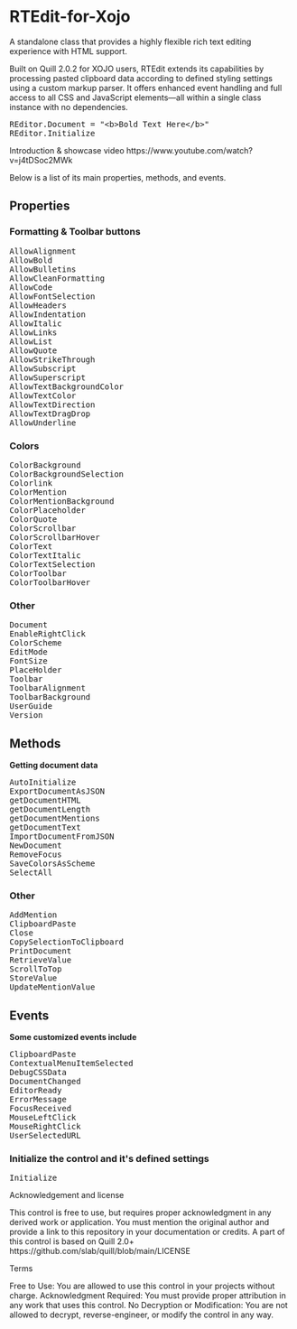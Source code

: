 # RTEdit-for-Xojo
A standalone class that provides a highly flexible rich text editing experience with HTML support.
<p>Built on Quill 2.0.2 for XOJO users, RTEdit extends its capabilities by processing pasted clipboard data according to defined styling settings using a custom markup parser. It offers enhanced event handling and full access to all CSS and JavaScript elements—all within a single class instance with no dependencies.</p>
<pre data-language="plain">
REditor.Document = &quot;&lt;b&gt;Bold Text Here&lt;/b&gt;&quot;
REditor.Initialize
</pre>
<p>Introduction & showcase video https://www.youtube.com/watch?v=j4tDSoc2MWk</p>
<p>Below is a list of its main properties, methods, and events.</p>
<h2></h2><h2>Properties</h2><h3>Formatting &amp; Toolbar buttons</h3><pre data-language="plain">
AllowAlignment
AllowBold
AllowBulletins
AllowCleanFormatting
AllowCode
AllowFontSelection
AllowHeaders
AllowIndentation
AllowItalic
AllowLinks
AllowList
AllowQuote
AllowStrikeThrough
AllowSubscript
AllowSuperscript
AllowTextBackgroundColor
AllowTextColor
AllowTextDirection
AllowTextDragDrop
AllowUnderline
</pre><p></p><h3>Colors</h3><pre data-language="plain">
ColorBackground
ColorBackgroundSelection
Colorlink
ColorMention
ColorMentionBackground
ColorPlaceholder
ColorQuote
ColorScrollbar
ColorScrollbarHover
ColorText
ColorTextItalic
ColorTextSelection
ColorToolbar
ColorToolbarHover
</pre><h3>Other</h3><pre data-language="plain">
Document
EnableRightClick
ColorScheme
EditMode
FontSize
PlaceHolder
Toolbar
ToolbarAlignment
ToolbarBackground
UserGuide
Version
</pre><p></p><h2>Methods</h2><p><strong>Getting document data</strong></p><pre data-language="plain">
AutoInitialize
ExportDocumentAsJSON
getDocumentHTML
getDocumentLength
getDocumentMentions
getDocumentText
ImportDocumentFromJSON
NewDocument
RemoveFocus
SaveColorsAsScheme
SelectAll
</pre><h3>Other</h3><pre data-language="plain">
AddMention
ClipboardPaste
Close
CopySelectionToClipboard
PrintDocument
RetrieveValue
ScrollToTop
StoreValue
UpdateMentionValue
</pre><p></p><h2>Events</h2><p><strong>Some customized events include</strong></p><pre data-language="plain">
ClipboardPaste
ContextualMenuItemSelected
DebugCSSData
DocumentChanged
EditorReady
ErrorMessage
FocusReceived
MouseLeftClick
MouseRightClick
UserSelectedURL
</pre><p></p><h3>Initialize the control and it's defined settings</h3><pre data-language="plain">
Initialize
</pre>
<p>Acknowledgement and license</p>
This control is free to use, but requires proper acknowledgment in any derived work or application. You must mention the original author and provide a link to this repository in your documentation or credits.
A part of this control is based on Quill 2.0+  https://github.com/slab/quill/blob/main/LICENSE
<p></p>
<p>Terms</p>
Free to Use: You are allowed to use this control in your projects without charge.
Acknowledgment Required: You must provide proper attribution in any work that uses this control. 
No Decryption or Modification: You are not allowed to decrypt, reverse-engineer, or modify the control in any way.
